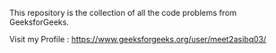 This repository is the collection of all the code problems from GeeksforGeeks.

Visit my Profile : https://www.geeksforgeeks.org/user/meet2asibq03/

